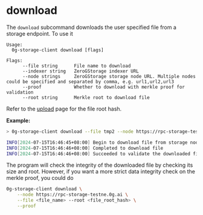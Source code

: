 # download

The `download` subcommand downloads the user specified file from a storage endpoint. To use it

```
Usage:
  0g-storage-client download [flags]

Flags:
      --file string      File name to download
      --indexer string   ZeroGStorage indexer URL
      --node strings     ZeroGStorage storage node URL. Multiple nodes could be specified and separated by comma, e.g. url1,url2,url3
      --proof            Whether to download with merkle proof for validation
      --root string      Merkle root to download file
```

Refer to the [upload](upload.md) page for the file root hash.

**Example:**

```bash
> 0g-storage-client download --file tmp2 --node https://rpc-storage-testnet.0g.ai --root 0x1623b89521bbdde2856fa341fa9e466995f79f9e0b5f0190278b04b64cc3fd5f

INFO[2024-07-15T16:46:45+08:00] Begin to download file from storage nodes     num nodes=1
INFO[2024-07-15T16:46:46+08:00] Completed to download file                   
INFO[2024-07-15T16:46:46+08:00] Succeeded to validate the downloaded file
```

The program will check the integrity of the downloaded file by checking its size and root. However, if you want a more strict data integrity check on the merkle proof, you could do

```bash
0g-storage-client download \
    --node https://rpc-storage-testne.0g.ai \
    --file <file_name> --root <file_root_hash> \
    --proof
```
